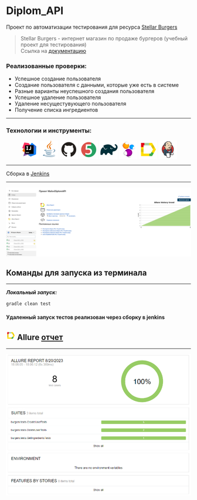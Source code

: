 # Diplom_API

Проект по автоматизации тестирования для ресурса [Stellar Burgers](https://stellarburgers.nomoreparties.site/)

> Stellar Burgers - интернет магазин по продаже бургеров (учебный проект для тестирования)  
> Ссылка на [документацию](https://code.s3.yandex.net/qa-automation-engineer/java/cheatsheets/paid-track/diplom/api-documentation.pdf)


### Реализованные проверки:
* Успешное создание пользователя
* Создание пользователя с данными, которые уже есть в системе
* Разные варианты неуспешного создания пользователя
* Успешное удаление пользователя
* Удаление несущестувующего пользователя
* Получение списка ингредиентов

____
### Технологии и инструменты:
<p align="center">
<img src="images/logo/Intelij_IDEA.svg" width="50" height="50"  alt="IDEA"/>
<img src="images/logo/Java.svg" width="50" height="50"  alt="Java"/>
<img src="images/logo/Github.svg" width="50" height="50"  alt="Github"/>
<img src="images/logo/JUnit5.svg" width="50" height="50"  alt="JUnit 5"/>
<img src="images/logo/Gradle.svg" width="50" height="50"  alt="Gradle"/>
<img src="images/logo/Selenide.svg" width="50" height="50"  alt="Selenide"/>
<img src="images/logo/Allure_Report.svg" width="50" height="50"  alt="Allure_Report"/>
<img src="images/logo/Jenkins.svg" width="50" height="50"  alt="Jenkins"/>
</p>


____
<a id="jenkins"></a>
</a><a name="Сборка"></a>Сборка в [Jenkins](https://jenkins.autotests.cloud/job/MalovDiplomUI/)</a>
____

<img src="images/screens/jenkins.png" alt="Jenkins" width="950"/>


<a id="console"></a>
## Команды для запуска из терминала
___
***Локальный запуск:***
```bash  
gradle clean test 
```

#### Удаленный запуск тестов реализован через сборку в jenkins


<a id="allure"></a>
## <img alt="Allure" height="25" src="images/logo/Allure_Report.svg" width="25"/></a> <a name="Allure"></a>Allure [отчет](https://jenkins.autotests.cloud/job/MalovDiplomAPI/5/allure/)</a>
___


<p align="center">  
<img title="Allure Overview Dashboard" src="images/screens/Report.png" width="850">  
</p>  
